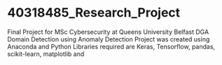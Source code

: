 # 40318485_Research_Project
Final Project for MSc Cybersecurity at Queens University Belfast
DGA Domain Detection using Anomaly Detection
Project was created using Anaconda and Python
Libraries required are Keras, Tensorflow, pandas, scikit-learn, matplotlib and 
